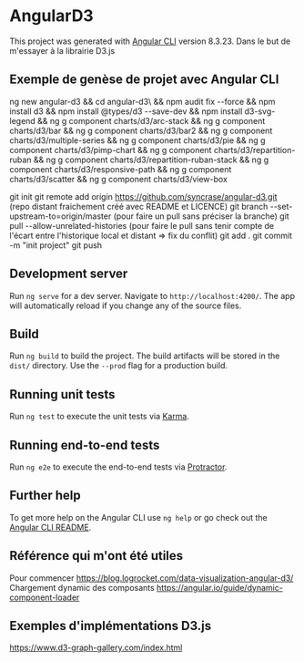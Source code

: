 
# AngularD3

This project was generated with [Angular CLI](https://github.com/angular/angular-cli) version 8.3.23.
Dans le but de m'essayer à la librairie D3.js

## Exemple de genèse de projet avec Angular CLI
ng new angular-d3 && cd angular-d3\ && npm audit fix --force && npm install d3 && npm install @types/d3 --save-dev && npm install d3-svg-legend && ng g component charts/d3/arc-stack && ng g component charts/d3/bar && ng g component charts/d3/bar2 && ng g component charts/d3/multiple-series && ng g component charts/d3/pie && ng g component charts/d3/pimp-chart && ng g component charts/d3/repartition-ruban && ng g component charts/d3/repartition-ruban-stack && ng g component charts/d3/responsive-path && ng g component charts/d3/scatter && ng g component charts/d3/view-box

git init
git remote add origin https://github.com/syncrase/angular-d3.git    (repo distant fraichement créé avec README et LICENCE)
git branch --set-upstream-to=origin/master  (pour faire un pull sans préciser la branche)
git pull --allow-unrelated-histories  (pour faire le pull sans tenir compte de l'écart entre l'historique local et distant => fix du conflit)
git add .
git commit -m "init project"
git push

## Development server

Run `ng serve` for a dev server. Navigate to `http://localhost:4200/`. The app will automatically reload if you change any of the source files.

## Build

Run `ng build` to build the project. The build artifacts will be stored in the `dist/` directory. Use the `--prod` flag for a production build.

## Running unit tests

Run `ng test` to execute the unit tests via [Karma](https://karma-runner.github.io).

## Running end-to-end tests

Run `ng e2e` to execute the end-to-end tests via [Protractor](http://www.protractortest.org/).

## Further help

To get more help on the Angular CLI use `ng help` or go check out the [Angular CLI README](https://github.com/angular/angular-cli/blob/master/README.md).

## Référence qui m'ont été utiles
Pour commencer https://blog.logrocket.com/data-visualization-angular-d3/
Chargement dynamic des composants https://angular.io/guide/dynamic-component-loader


## Exemples d'implémentations D3.js
https://www.d3-graph-gallery.com/index.html
